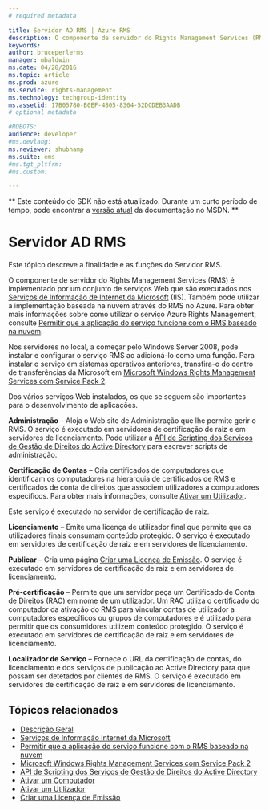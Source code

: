 ```yaml
---
# required metadata

title: Servidor AD RMS | Azure RMS
description: O componente de servidor do Rights Management Services (RMS) é implementado por um conjunto de serviços Web que são executados nos Serviços de Informação de Internet da Microsoft.
keywords:
author: bruceperlerms
manager: mbaldwin
ms.date: 04/28/2016
ms.topic: article
ms.prod: azure
ms.service: rights-management
ms.technology: techgroup-identity
ms.assetid: 17B05780-B0EF-4805-8304-52DCDEB3AADB
# optional metadata

#ROBOTS:
audience: developer
#ms.devlang:
ms.reviewer: shubhamp
ms.suite: ems
#ms.tgt_pltfrm:
#ms.custom:

---
```

** Este conteúdo do SDK não está atualizado. Durante um curto período de tempo, pode encontrar a [versão atual](https://msdn.microsoft.com/library/windows/desktop/hh535290(v=vs.85).aspx) da documentação no MSDN. **

# Servidor AD RMS
Este tópico descreve a finalidade e as funções do Servidor RMS.

O componente de servidor do Rights Management Services (RMS) é implementado por um conjunto de serviços Web que são executados nos [Serviços de Informação de Internet da Microsoft](http://www.iis.net/overview) (IIS). Também pode utilizar a implementação baseada na nuvem através do RMS no Azure. Para obter mais informações sobre como utilizar o serviço Azure Rights Management, consulte [Permitir que a aplicação do serviço funcione com o RMS baseado na nuvem](how-to-use-file-api-with-aadrm-cloud.md).

Nos servidores no local, a começar pelo Windows Server 2008, pode instalar e configurar o serviço RMS ao adicioná-lo como uma função. Para instalar o serviço em sistemas operativos anteriores, transfira-o do centro de transferências da Microsoft em [Microsoft Windows Rights Management Services com Service Pack 2](http://www.microsoft.com/download/en/details.aspx?id=4909).

Dos vários serviços Web instalados, os que se seguem são importantes para o desenvolvimento de aplicações.

**Administração** – Aloja o Web site de Administração que lhe permite gerir o RMS. O serviço é executado em servidores de certificação de raiz e em servidores de licenciamento. Pode utilizar a [API de Scripting dos Serviços de Gestão de Direitos do Active Directory](https://msdn.microsoft.com/library/Bb968797) para escrever scripts de administração.

**Certificação de Contas** – Cria certificados de computadores que identificam os computadores na hierarquia de certificados de RMS e certificados de conta de direitos que associem utilizadores a computadores específicos. Para obter mais informações, consulte [Ativar um Utilizador](https://msdn.microsoft.com/library/Cc530378).

Este serviço é executado no servidor de certificação de raiz.

**Licenciamento** – Emite uma licença de utilizador final que permite que os utilizadores finais consumam conteúdo protegido. O serviço é executado em servidores de certificação de raiz e em servidores de licenciamento.

**Publicar** – Cria uma página [Criar uma Licença de Emissão](https://msdn.microsoft.com/library/Aa362355). O serviço é executado em servidores de certificação de raiz e em servidores de licenciamento.

**Pré-certificação** – Permite que um servidor peça um Certificado de Conta de Direitos (RAC) em nome de um utilizador. Um RAC utiliza o certificado do computador da ativação do RMS para vincular contas de utilizador a computadores específicos ou grupos de computadores e é utilizado para permitir que os consumidores utilizem conteúdo protegido. O serviço é executado em servidores de certificação de raiz e em servidores de licenciamento.

**Localizador de Serviço** – Fornece o URL da certificação de contas, do licenciamento e dos serviços de publicação ao Active Directory para que possam ser detetados por clientes de RMS. O serviço é executado em servidores de certificação de raiz e em servidores de licenciamento.

 

## Tópicos relacionados ##
* [Descrição Geral](ad-rms-overview.md)
* [Serviços de Informação Internet da Microsoft](http://www.iis.net/overview)
* [Permitir que a aplicação do serviço funcione com o RMS baseado na nuvem](how-to-use-file-api-with-aadrm-cloud.md)
* [Microsoft Windows Rights Management Services com Service Pack 2](http://www.microsoft.com/download/en/details.aspx?id=4909)
* [API de Scripting dos Serviços de Gestão de Direitos do Active Directory](https://msdn.microsoft.com/library/Bb968797)
* [Ativar um Computador](https://msdn.microsoft.com/library/Cc530377)
* [Ativar um Utilizador](https://msdn.microsoft.com/library/Cc530378)
* [Criar uma Licença de Emissão](https://msdn.microsoft.com/library/Aa362355)

 

 


<!--HONumber=Jun16_HO1-->


